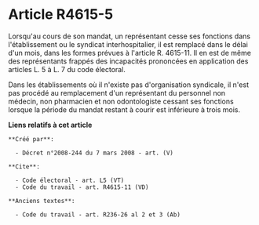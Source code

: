 # Article R4615-5

Lorsqu'au cours de son mandat, un représentant cesse ses fonctions dans l'établissement ou le syndicat interhospitalier, il
est remplacé dans le délai d'un mois, dans les formes prévues à l'article R. 4615-11. Il en est de même des représentants
frappés des incapacités prononcées en application des articles L. 5 à L. 7 du code électoral. 

Dans les établissements où il n'existe pas d'organisation syndicale, il n'est pas procédé au remplacement d'un représentant
du personnel non médecin, non pharmacien et non odontologiste cessant ses fonctions lorsque la période du mandat restant à
courir est inférieure à trois mois.

**Liens relatifs à cet article**

	**Créé par**:

	  - Décret n°2008-244 du 7 mars 2008 - art. (V)

	**Cite**:

	  - Code électoral - art. L5 (VT)
	  - Code du travail - art. R4615-11 (VD)

	**Anciens textes**:

	  - Code du travail - art. R236-26 al 2 et 3 (Ab)
